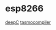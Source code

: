 # esp8266

[deepC](https://github.com/ai-techsystems/deepC)
[tasmocompiler](https://github.com/benzino77/tasmocompiler)
